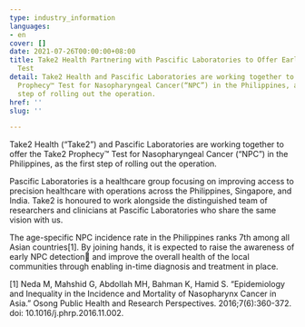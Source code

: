 ```yaml
---
type: industry_information
languages:
- en
cover: []
date: 2021-07-26T00:00:00+08:00
title: Take2 Health Partnering with Pascific Laboratories to Offer Early Cancer Detection
  Test
detail: Take2 Health and Pascific Laboratories are working together to offer the Take2
  Prophecy™ Test for Nasopharyngeal Cancer(“NPC”) in the Philippines, as the first
  step of rolling out the operation.
href: ''
slug: ''

---
```

Take2 Health (“Take2”) and Pascific Laboratories are working together to offer the Take2 Prophecy™ Test for Nasopharyngeal Cancer (“NPC”) in the Philippines, as the first step of rolling out the operation.

Pascific Laboratories is a healthcare group focusing on improving access to precision healthcare with operations across the Philippines, Singapore, and India. Take2 is honoured to work alongside the distinguished team of researchers and clinicians at Pascific Laboratories who share the same vision with us.

The age-specific NPC incidence rate in the Philippines ranks 7th among all Asian countries\[1\]. By joining hands, it is expected to raise the awareness of early NPC detection and improve the overall health of the local communities through enabling in-time diagnosis and treatment in place.

\[1\] Neda M, Mahshid G, Abdollah MH, Bahman K, Hamid S. “Epidemiology and Inequality in the Incidence and Mortality of Nasopharynx Cancer in Asia.” Osong Public Health and Research Perspectives. 2016;7(6):360-372. doi: 10.1016/j.phrp.2016.11.002.